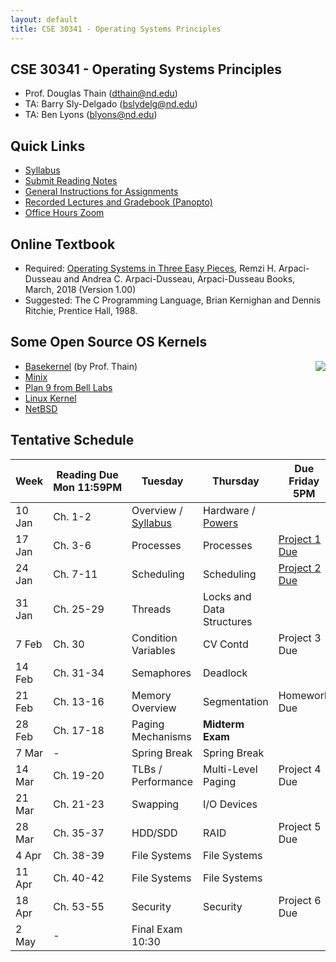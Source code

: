 ```yaml
---
layout: default
title: CSE 30341 - Operating Systems Principles
---
```


## CSE 30341 - Operating Systems Principles

- Prof. Douglas Thain (dthain@nd.edu)
- TA: Barry Sly-Delgado (bslydelg@nd.edu)
- TA: Ben Lyons (blyons@nd.edu)

## Quick Links

- [Syllabus](syllabus)
- [Submit Reading Notes](https://forms.gle/8h6bW9kKnyDjPvtr7)
- [General Instructions for Assignments](general)
- [Recorded Lectures and Gradebook (Panopto)](https://canvas.nd.edu/courses/33829)
- [Office Hours Zoom](https://notredame.zoom.us/j/98135137451)

## Online Textbook

- Required: [Operating Systems in Three Easy Pieces](https://pages.cs.wisc.edu/~remzi/OSTEP), Remzi H. Arpaci-Dusseau and Andrea C. Arpaci-Dusseau, Arpaci-Dusseau Books, March, 2018 (Version 1.00)
- Suggested: The C Programming Language, Brian Kernighan and Dennis Ritchie, Prentice Hall, 1988.

## Some Open Source OS Kernels

<img align=right src=http://github.com/dthain/basekernel/screenshot.png>

- [Basekernel](http://github.com/dthain/basekernel) (by Prof. Thain)
- [Minix](https://www.minix3.org)
- [Plan 9 from Bell Labs](https://9p.io/plan9/)
- [Linux Kernel](https://www.kernel.org)
- [NetBSD](https://www.netbsd.org)

## Tentative Schedule

|Week|Reading&nbsp;Due Mon&nbsp;11:59PM |Tuesday|Thursday|Due Friday 5PM|
|-----|-----|-----|---|---|
| 10 Jan	| Ch. 1-2 | Overview / [Syllabus](syllabus) | Hardware / [Powers](powers)
| 17 Jan	| Ch. 3-6	| Processes	| Processes | [Project 1 Due](project1)
| 24 Jan	| Ch. 7-11	| Scheduling	| Scheduling	| [Project 2 Due](project2)
| 31 Jan	| Ch. 25-29	| Threads	| Locks and Data Structures |
| 7 Feb		| Ch. 30	   | Condition Variables | CV Contd | Project 3 Due
| 14 Feb	| Ch. 31-34	| Semaphores	| Deadlock	|
| 21 Feb	| Ch. 13-16	| Memory Overview	| Segmentation	| Homework Due
| 28 Feb	| Ch. 17-18	| Paging Mechanisms | **Midterm Exam**	|
| 7 Mar		| - | Spring Break | Spring Break |
| 14 Mar	| Ch. 19-20	| TLBs / Performance	| Multi-Level Paging	| Project 4 Due
| 21 Mar	| Ch. 21-23	| Swapping	| I/O Devices |
| 28 Mar	| Ch. 35-37	| HDD/SDD | RAID	| Project 5 Due
| 4 Apr 	| Ch. 38-39	| File Systems	| File Systems
| 11 Apr	| Ch. 40-42	| File Systems	| File Systems |
| 18 Apr	| Ch. 53-55	| Security | Security | Project 6 Due
| 2 May		| -	| Final Exam 10:30 |


